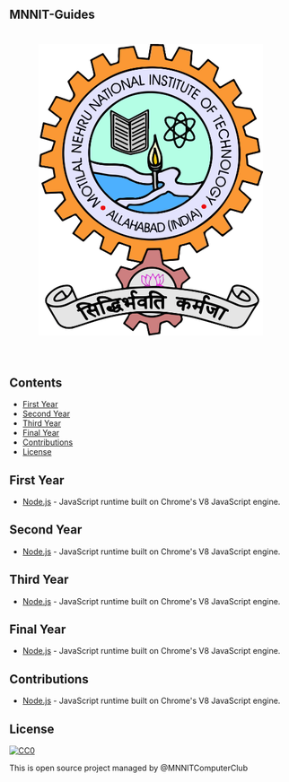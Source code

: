 ## MNNIT-Guides

<h1 align="center">
	<img width="400" src="https://raw.githubusercontent.com/CC-MNNIT/MNNIT-Guides/master/MNNIT.png" alt="Awesome">
	<br>
	<br>
</h1>

<!--
<p align="center">
	<b>✨ MNNIT Computer Club <a href="https://github.com/CC-MNNIT/">Awesome</a> Resource Hub! ✨</b>
</p>

<br>

<p align="center">
	<a href="home.md">What is an MNNIT guides?</a>&nbsp;&nbsp;&nbsp;
</p>

<br>


<h4 align="center">Support our work by contributing to guide and open source in general</h4>
<br>
-->


## Contents

- [First Year](#First-Year)
- [Second Year](#Second-Year)
- [Third Year](#Third-Year)
- [Final Year](#Final-Year)
- [Contributions](#Contributions)
- [License](#License)

## First Year

- [Node.js](https://github.com/sindresorhus/awesome-nodejs) - JavaScript runtime built on Chrome's V8 JavaScript engine.
## Second Year

- [Node.js](https://github.com/sindresorhus/awesome-nodejs) - JavaScript runtime built on Chrome's V8 JavaScript engine.

## Third Year

- [Node.js](https://github.com/sindresorhus/awesome-nodejs) - JavaScript runtime built on Chrome's V8 JavaScript engine.

## Final Year

- [Node.js](https://github.com/sindresorhus/awesome-nodejs) - JavaScript runtime built on Chrome's V8 JavaScript engine.

## Contributions

- [Node.js](https://github.com/sindresorhus/awesome-nodejs) - JavaScript runtime built on Chrome's V8 JavaScript engine.


## License

[![CC0](http://mirrors.creativecommons.org/presskit/buttons/88x31/svg/cc-zero.svg)](https://creativecommons.org/publicdomain/zero/1.0/)

This is open source project managed by @MNNITComputerClub
